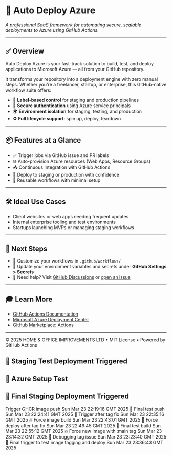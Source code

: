 # 🚀 Auto Deploy Azure

_A professional SaaS framework for automating secure, scalable deployments to Azure using GitHub Actions._

---

## ✅ Overview

Auto Deploy Azure is your fast-track solution to build, test, and deploy applications to Microsoft Azure — all from your GitHub repository.

It transforms your repository into a deployment engine with zero manual steps. Whether you're a freelancer, startup, or enterprise, this GitHub-native workflow suite offers:

- 🔖 **Label-based control** for staging and production pipelines
- 🔐 **Secure authentication** using Azure service principals
- 🌍 **Environment isolation** for staging, testing, and production
- ♻️ **Full lifecycle support**: spin up, deploy, teardown

---

## 📦 Features at a Glance

- ✅ Trigger jobs via GitHub issue and PR labels
- 🌐 Auto-provision Azure resources (Web Apps, Resource Groups)
- 📥 Continuous Integration with GitHub Actions
- 🚀 Deploy to staging or production with confidence
- 🔁 Reusable workflows with minimal setup

---

## 🛠️ Ideal Use Cases

- Client websites or web apps needing frequent updates
- Internal enterprise tooling and test environments
- Startups launching MVPs or managing staging workflows

---

## 🧭 Next Steps

- 🔧 Customize your workflows in `.github/workflows/`
- 📝 Update your environment variables and secrets under **GitHub Settings > Secrets**
- 💬 Need help? Visit [GitHub Discussions](https://github.com/orgs/HOME-OFFICE-IMPROVEMENTS-LTD/discussions) or [open an issue](https://github.com/msalsouri/auto-deploy-azure/issues)

---

## 🎓 Learn More

- [GitHub Actions Documentation](https://docs.github.com/en/actions)
- [Microsoft Azure Deployment Center](https://learn.microsoft.com/en-us/azure/deployment-center/)
- [GitHub Marketplace: Actions](https://github.com/marketplace?type=actions)

---

&copy; 2025 HOME & OFFICE IMPROVEMENTS LTD • MIT License • Powered by GitHub Actions
## 🔁 Staging Test Deployment Triggered
## 🔧 Azure Setup Test
## 🔁 Final Staging Deployment Triggered
Trigger GHCR image push Sun Mar 23 22:19:16 GMT 2025
🔁 Final test push Sun Mar 23 22:24:41 GMT 2025
🚀 Trigger after tag fix Sun Mar 23 22:35:16 GMT 2025
🔥 Force image build Sun Mar 23 22:43:01 GMT 2025
🧪 Force deploy after tag fix Sun Mar 23 22:49:45 GMT 2025
🚀 Final test build Sun Mar 23 22:55:12 GMT 2025
🔥 Force new image with :main tag Sun Mar 23 23:14:32 GMT 2025
🚀 Debugging tag issue Sun Mar 23 23:23:40 GMT 2025
🚀 Final trigger to test image tagging and deploy Sun Mar 23 23:36:43 GMT 2025
